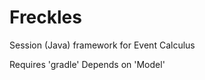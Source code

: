 Freckles
========

Session (Java) framework for Event Calculus

Requires 'gradle'
Depends on 'Model'